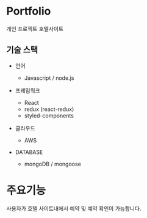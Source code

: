 # Portfolio	

개인 프로젝트 호텔사이트
## 기술 스택
- 언어
  - Javascript / node.js
  
 - 프레임워크 
   - React
   - redux (react-redux)
   - styled-components
   
- 클라우드
   - AWS
   
- DATABASE 
  - mongoDB / mongoose
  
 # 주요기능
  사용자가 호텔 사이트내에서 예약 및 예약 확인이 가능합니다.
  
